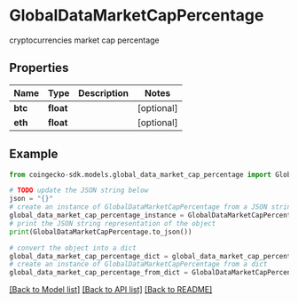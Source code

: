 # GlobalDataMarketCapPercentage

cryptocurrencies market cap percentage

## Properties

Name | Type | Description | Notes
------------ | ------------- | ------------- | -------------
**btc** | **float** |  | [optional] 
**eth** | **float** |  | [optional] 

## Example

```python
from coingecko-sdk.models.global_data_market_cap_percentage import GlobalDataMarketCapPercentage

# TODO update the JSON string below
json = "{}"
# create an instance of GlobalDataMarketCapPercentage from a JSON string
global_data_market_cap_percentage_instance = GlobalDataMarketCapPercentage.from_json(json)
# print the JSON string representation of the object
print(GlobalDataMarketCapPercentage.to_json())

# convert the object into a dict
global_data_market_cap_percentage_dict = global_data_market_cap_percentage_instance.to_dict()
# create an instance of GlobalDataMarketCapPercentage from a dict
global_data_market_cap_percentage_from_dict = GlobalDataMarketCapPercentage.from_dict(global_data_market_cap_percentage_dict)
```
[[Back to Model list]](../README.md#documentation-for-models) [[Back to API list]](../README.md#documentation-for-api-endpoints) [[Back to README]](../README.md)


